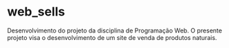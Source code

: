 web_sells
=========

Desenvolvimento do projeto da disciplina de Programação Web. O presente projeto visa o desenvolvimento de um site de venda de produtos naturais.
